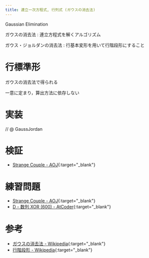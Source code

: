 ```yaml
---
title: 連立一次方程式, 行列式 (ガウスの消去法)
---
```


Gaussian Elimination

ガウスの消去法 : 連立方程式を解くアルゴリズム

ガウス・ジョルダンの消去法 : 行基本変形を用いて行階段形にすること
 
# 行標準形

ガウスの消去法で得られる

一意に定まり，算出方法に依存しない

# 実装

// @ GaussJordan

# 検証

* [Strange Couple - AOJ](http://judge.u-aizu.ac.jp/onlinejudge/review.jsp?rid=2805209#1){:target="_blank"}<!--_-->

# 練習問題

* [Strange Couple - AOJ](http://judge.u-aizu.ac.jp/onlinejudge/description.jsp?id=2171){:target="_blank"}<!--_-->
* [D - 数列 XOR (600) - AtCoder](https://beta.atcoder.jp/contests/bitflyer2018-final-open/tasks/bitflyer2018_final_d){:target="_blank"}<!--_-->

# 参考

* [ガウスの消去法 - Wikipedia](https://ja.wikipedia.org/wiki/ガウスの消去法){:target="_blank"}<!--_-->
* [行階段形 - Wikipedia](https://ja.wikipedia.org/wiki/行階段形){:target="_blank"}<!--_-->

